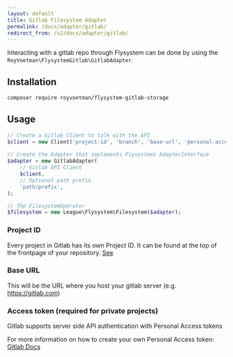 ```yaml
---
layout: default
title: Gitlab Filesystem Adapter
permalink: /docs/adapter/gitlab/
redirect_from: /v2/docs/adapter/gitlab/
---
```


Interacting with a gitlab repo through Flysystem can be done
by using the `RoyVoetman\FlysystemGitlab\GitlabAdapter`.

## Installation
```bash
composer require royvoetman/flysystem-gitlab-storage
```

## Usage
```php
// Create a Gitlab Client to talk with the API
$client = new Client('project-id', 'branch', 'base-url', 'personal-access-token');
   
// Create the Adapter that implements Flysystems AdapterInterface
$adapter = new GitlabAdapter(
    // Gitlab API Client
    $client,
    // Optional path prefix
    'path/prefix',
);

// The FilesystemOperator
$filesystem = new League\Flysystem\Filesystem($adapter);
```

### Project ID
Every project in Gitlab has its own Project ID. It can be found at the top of the frontpage of your repository. [See](https://stackoverflow.com/questions/39559689/where-do-i-find-the-project-id-for-the-gitlab-api#answer-53126068)

### Base URL
This will be the URL where you host your gitlab server (e.g. https://gitlab.com)

### Access token (required for private projects)
Gitlab supports server side API authentication with Personal Access tokens

For more information on how to create your own Personal Access token: [Gitlab Docs](https://docs.gitlab.com/ee/user/profile/personal_access_tokens.html)



